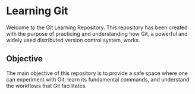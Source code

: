 # Learning Git

Welcome to the Git Learning Repository. This repository has been created with the purpose of practicing and understanding how Git, a powerful and widely used distributed version control system, works.

## Objective

The main objective of this repository is to provide a safe space where one can experiment with Git, learn its fundamental commands, and understand the workflows that Git facilitates.
